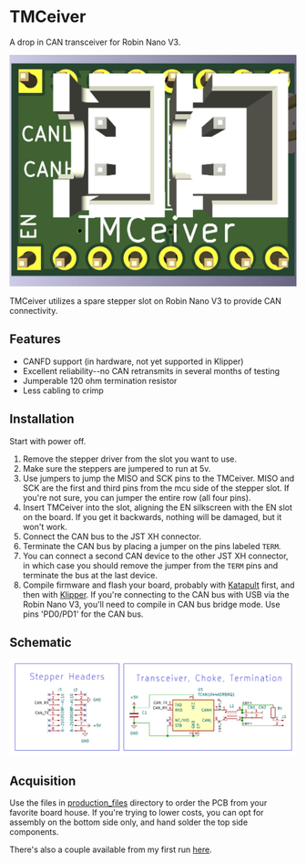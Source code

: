 # TMCeiver

A drop in CAN transceiver for Robin Nano V3. 

![TMCeiver](images/z+.jpg)

TMCeiver utilizes a spare stepper slot on Robin Nano V3 to provide CAN connectivity. 

## Features

- CANFD support (in hardware, not yet supported in Klipper)
- Excellent reliability--no CAN retransmits in several months of testing
- Jumperable 120 ohm termination resistor
- Less cabling to crimp

## Installation

Start with power off.

1. Remove the stepper driver from the slot you want to use.
2. Make sure the steppers are jumpered to run at 5v.
3. Use jumpers to jump the MISO and SCK pins to the TMCeiver. MISO and SCK are the first and third pins from the mcu side of the stepper slot. If you're not sure, you can jumper the entire row (all four pins). 
4. Insert TMCeiver into the slot, aligning the EN silkscreen with the EN slot on the board. If you get it backwards, nothing will be damaged, but it won't work.
5. Connect the CAN bus to the JST XH connector. 
6. Terminate the CAN bus by placing a jumper on the pins labeled `TERM`.
7. You can connect a second CAN device to the other JST XH connector, in which case you should remove the jumper from the `TERM` pins and terminate the bus at the last device.
8. Compile firmware and flash your board, probably with [Katapult](https://github.com/arksine/katapult) first, and then with [Klipper](https://github.com/klipper3d/klipper). If you're connecting to the CAN bus with USB via the Robin Nano V3, you'll need to compile in CAN bus bridge mode. Use pins 'PD0/PD1' for the CAN bus.

## Schematic

![Schematic](images/schematic.svg)

## Acquisition

Use the files in [production_files](jlcpcb/production_files/) directory to order the PCB from your favorite board house. If you're trying to lower costs, you can opt for assembly on the bottom side only, and hand solder the top side components.

There's also a couple available from my first run [here](https://octule.etsy.com).